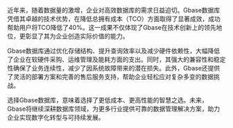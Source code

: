 近年来，随着数据量的激增，企业对高效数据库的需求日益迫切。Gbase数据库凭借其卓越的技术优势，在降低总拥有成本（TCO）方面取得了显著成效，成功帮助用户将TCO降低了40%。这一成果不仅体现了Gbase在技术创新上的领先地位，更彰显了其为企业创造实际价值的能力。

Gbase数据库通过优化存储结构、提升查询效率以及减少硬件依赖性，大幅降低了企业在软硬件采购、运维管理及能耗方面的支出。同时，其强大的兼容性和稳定性确保了业务连续性，减少了因系统故障带来的潜在损失。此外，Gbase还提供了灵活的部署方案和完善的售后服务支持，帮助企业轻松应对复杂多变的数据挑战。

选择Gbase数据库，意味着选择了更低成本、更高性能的智慧之选。未来，Gbase将继续深耕数据库领域，为更多行业提供可靠的数据管理解决方案，助力企业实现数字化转型与可持续发展。